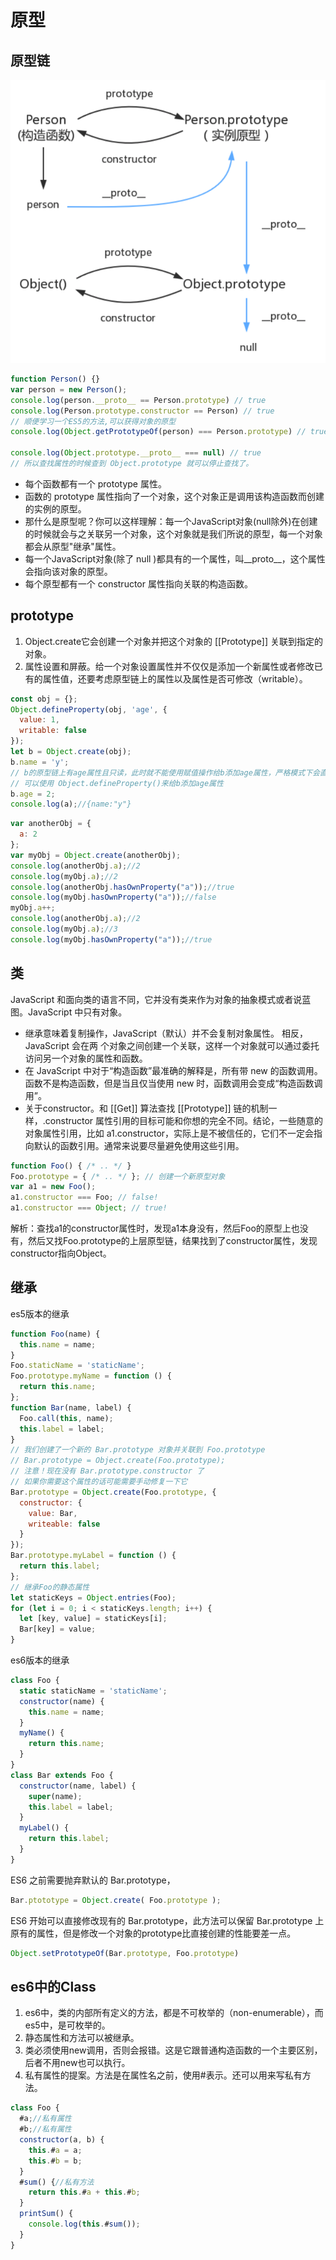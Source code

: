 # 原型
## 原型链
![](/img/prototype.png "")
```js
function Person() {}
var person = new Person();
console.log(person.__proto__ == Person.prototype) // true
console.log(Person.prototype.constructor == Person) // true
// 顺便学习一个ES5的方法,可以获得对象的原型
console.log(Object.getPrototypeOf(person) === Person.prototype) // true

console.log(Object.prototype.__proto__ === null) // true
// 所以查找属性的时候查到 Object.prototype 就可以停止查找了。
```
- 每个函数都有一个 prototype 属性。
- 函数的 prototype 属性指向了一个对象，这个对象正是调用该构造函数而创建的实例的原型。
- 那什么是原型呢？你可以这样理解：每一个JavaScript对象(null除外)在创建的时候就会与之关联另一个对象，这个对象就是我们所说的原型，每一个对象都会从原型"继承"属性。
- 每一个JavaScript对象(除了 null )都具有的一个属性，叫__proto__，这个属性会指向该对象的原型。
- 每个原型都有一个 constructor 属性指向关联的构造函数。
  
## prototype
1. Object.create它会创建一个对象并把这个对象的 [[Prototype]] 关联到指定的对象。
2. 属性设置和屏蔽。给一个对象设置属性并不仅仅是添加一个新属性或者修改已有的属性值，还要考虑原型链上的属性以及属性是否可修改（writable）。
```js
const obj = {};
Object.defineProperty(obj, 'age', {
  value: 1,
  writable: false
});
let b = Object.create(obj);
b.name = 'y';
// b的原型链上有age属性且只读，此时就不能使用赋值操作给b添加age属性，严格模式下会直接报错
// 可以使用 Object.defineProperty()来给b添加age属性
b.age = 2;
console.log(a);//{name:"y"}
```
```js
var anotherObj = {
  a: 2
};
var myObj = Object.create(anotherObj);
console.log(anotherObj.a);//2
console.log(myObj.a);//2
console.log(anotherObj.hasOwnProperty("a"));//true
console.log(myObj.hasOwnProperty("a"));//false
myObj.a++;
console.log(anotherObj.a);//2
console.log(myObj.a);//3
console.log(myObj.hasOwnProperty("a"));//true
```
## 类

JavaScript 和面向类的语言不同，它并没有类来作为对象的抽象模式或者说蓝图。JavaScript 中只有对象。

- 继承意味着复制操作，JavaScript（默认）并不会复制对象属性。 相反，JavaScript 会在两
个对象之间创建一个关联，这样一个对象就可以通过委托访问另一个对象的属性和函数。
- 在 JavaScript 中对于“构造函数”最准确的解释是，所有带 new 的函数调用。
函数不是构造函数，但是当且仅当使用 new 时，函数调用会变成“构造函数调用”。
- 关于constructor。和 [[Get]] 算法查找 [[Prototype]] 链的机制一样，.constructor 属性引用的目标可能和你想的完全不同。结论，一些随意的对象属性引用，比如 a1.constructor，实际上是不被信任的，它们不一定会指向默认的函数引用。通常来说要尽量避免使用这些引用。
```js
function Foo() { /* .. */ }
Foo.prototype = { /* .. */ }; // 创建一个新原型对象
var a1 = new Foo();
a1.constructor === Foo; // false!
a1.constructor === Object; // true!
```
解析：查找a1的constructor属性时，发现a1本身没有，然后Foo的原型上也没有，然后又找Foo.prototype的上层原型链，结果找到了constructor属性，发现constructor指向Object。
## 继承
es5版本的继承
```js
function Foo(name) {
  this.name = name;
}
Foo.staticName = 'staticName';
Foo.prototype.myName = function () {
  return this.name;
};
function Bar(name, label) {
  Foo.call(this, name);
  this.label = label;
}
// 我们创建了一个新的 Bar.prototype 对象并关联到 Foo.prototype
// Bar.prototype = Object.create(Foo.prototype);
// 注意！现在没有 Bar.prototype.constructor 了
// 如果你需要这个属性的话可能需要手动修复一下它
Bar.prototype = Object.create(Foo.prototype, {
  constructor: {
    value: Bar,
    writeable: false
  }
});
Bar.prototype.myLabel = function () {
  return this.label;
};
// 继承Foo的静态属性
let staticKeys = Object.entries(Foo);
for (let i = 0; i < staticKeys.length; i++) {
  let [key, value] = staticKeys[i];
  Bar[key] = value;
}
```
es6版本的继承
```js
class Foo {
  static staticName = 'staticName';
  constructor(name) {
    this.name = name;
  }
  myName() {
    return this.name;
  }
}
class Bar extends Foo {
  constructor(name, label) {
    super(name);
    this.label = label;
  }
  myLabel() {
    return this.label;
  }
}
```
ES6 之前需要抛弃默认的 Bar.prototype，
```js
Bar.ptototype = Object.create( Foo.prototype );
```
ES6 开始可以直接修改现有的 Bar.prototype，此方法可以保留 Bar.prototype 上原有的属性，但是修改一个对象的prototype比直接创建的性能要差一点。
```js
Object.setPrototypeOf(Bar.prototype, Foo.prototype)
```
## es6中的Class
1. es6中，类的内部所有定义的方法，都是不可枚举的（non-enumerable），而es5中，是可枚举的。
2. 静态属性和方法可以被继承。
3. 类必须使用new调用，否则会报错。这是它跟普通构造函数的一个主要区别，后者不用new也可以执行。
4. 私有属性的提案。方法是在属性名之前，使用#表示。还可以用来写私有方法。
```js
class Foo {
  #a;//私有属性
  #b;//私有属性
  constructor(a, b) {
    this.#a = a;
    this.#b = b;
  }
  #sum() {//私有方法
    return this.#a + this.#b;
  }
  printSum() {
    console.log(this.#sum());
  }
}
```